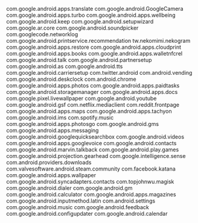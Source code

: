 com.google.android.apps.translate
com.google.android.GoogleCamera
com.google.android.apps.turbo
com.google.android.apps.wellbeing
com.google.android.keep
com.google.android.setupwizard
com.google.ar.core
com.google.android.soundpicker
com.googlecode.networklog
com.google.android.printservice.recommendation
tw.nekomimi.nekogram
com.google.android.apps.restore
com.google.android.apps.cloudprint
com.google.android.apps.books
com.google.android.apps.walletnfcrel
com.google.android.talk
com.google.android.partnersetup
com.google.android.as
com.google.android.tts
com.google.android.carriersetup
com.twitter.android
com.android.vending
com.google.android.deskclock
com.android.chrome
com.google.android.apps.photos
com.google.android.apps.paidtasks
com.google.android.storagemanager
com.google.android.apps.docs
com.google.pixel.livewallpaper
com.google.android.youtube
com.google.android.gsf
com.netflix.mediaclient
com.reddit.frontpage
com.google.android.apps.maps
com.google.android.apps.tachyon
com.google.android.ims
com.spotify.music
com.google.android.apps.photosgo
com.google.android.gms
com.google.android.apps.messaging
com.google.android.googlequicksearchbox
com.google.android.videos
com.google.android.apps.googlevoice
com.google.android.contacts
com.google.android.marvin.talkback
com.google.android.play.games
com.google.android.projection.gearhead
com.google.intelligence.sense
com.android.providers.downloads
com.valvesoftware.android.steam.community
com.facebook.katana
com.google.android.apps.wallpaper
com.google.android.syncadapters.contacts
com.topjohnwu.magisk
com.google.android.dialer
com.google.android.gm
com.google.android.calculator
com.google.android.apps.magazines
com.google.android.inputmethod.latin
com.android.settings
com.google.android.music
com.google.android.feedback
com.google.android.configupdater
com.google.android.calendar
